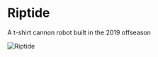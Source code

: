 # Riptide
A t-shirt cannon robot built in the 2019 offseason

![Riptide](https://breakerbots.com/images/robots/Riptide.jpg)
